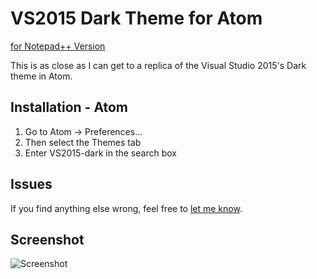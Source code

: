 # VS2015 Dark Theme for Atom

[for Notepad++ Version](https://github.com/Nidre/VS2015-Dark-Npp/)

This is as close as I can get to a replica of the Visual Studio 2015's Dark theme in Atom.

Installation - Atom
--------------------------
1. Go to Atom -> Preferences...
2. Then select the Themes tab
3. Enter VS2015-dark in the search box

Issues
------
If you find anything else wrong, feel free to [let me know](https://github.com/Nidre/VS2015-Dark-Atom/issues/new).

Screenshot
----------
![Screenshot](https://github.com/Nidre/VS2015-Dark-Atom/blob/master/screenshot.png "Screenshot")
